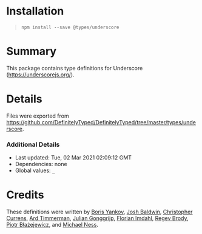 # Installation
> `npm install --save @types/underscore`

# Summary
This package contains type definitions for Underscore (https://underscorejs.org/).

# Details
Files were exported from https://github.com/DefinitelyTyped/DefinitelyTyped/tree/master/types/underscore.

### Additional Details
 * Last updated: Tue, 02 Mar 2021 02:09:12 GMT
 * Dependencies: none
 * Global values: `_`

# Credits
These definitions were written by [Boris Yankov](https://github.com/borisyankov), [Josh Baldwin](https://github.com/jbaldwin), [Christopher Currens](https://github.com/ccurrens), [Ard Timmerman](https://github.com/confususs), [Julian Gonggrijp](https://github.com/jgonggrijp), [Florian Imdahl](https://github.com/ffflorian), [Regev Brody](https://github.com/regevbr), [Piotr Błażejewicz](https://github.com/peterblazejewicz), and [Michael Ness](https://github.com/reubenrybnik).
